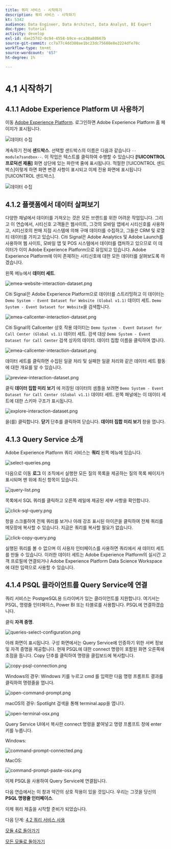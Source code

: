 ```yaml
---
title: 쿼리 서비스 - 시작하기
description: 쿼리 서비스 - 시작하기
kt: 5342
audience: Data Engineer, Data Architect, Data Analyst, BI Expert
doc-type: tutorial
activity: develop
exl-id: dae257d2-8c94-4558-b9ce-eca38a88667b
source-git-commit: cc7a77c4dd380ae1bc23dc75608e8e2224dfe78c
workflow-type: tm+mt
source-wordcount: '657'
ht-degree: 1%

---
```


# 4.1 시작하기

## 4.1.1 Adobe Experience Platform UI 사용하기

이동 [Adobe Experience Platform](https://experience.adobe.com/platform). 로그인하면 Adobe Experience Platform 홈 페이지가 표시됩니다.

![데이터 수집](../module2/images/home.png)

계속하기 전에 **샌드박스**. 선택할 샌드박스의 이름은 다음과 같습니다 ``--module7sandbox--``. 이 작업은 텍스트를 클릭하여 수행할 수 있습니다 **[!UICONTROL 프로덕션 제품]** 화면 상단에 있는 파란색 줄에 표시됩니다. 적절한 [!UICONTROL 샌드박스]이렇게 하면 화면 변경 사항이 표시되고 이제 전용 화면에 표시됩니다 [!UICONTROL 샌드박스].

![데이터 수집](../module2/images/sb1.png)


## 4.1.2 플랫폼에서 데이터 살펴보기

다양한 채널에서 데이터를 가져오는 것은 모든 브랜드를 위한 어려운 작업입니다. 그리고 이 연습에서, 시티신호 고객들은 웹사이트, 그것의 모바일 앱에서 시티신호를 사용하고, 시티신호의 판매 지점 시스템에 의해 구매 데이터를 수집하고, 그들은 CRM 및 로열티 데이터를 가지고 있습니다. Citi Signal은 Adobe Analytics 및 Adobe Launch를 사용하여 웹 사이트, 모바일 앱 및 POS 시스템에서 데이터를 캡처하고 있으므로 이 데이터가 이미 Adobe Experience Platform으로 유입되고 있습니다. Adobe Experience Platform에 이미 존재하는 시티신호에 대한 모든 데이터를 살펴보도록 하겠습니다.

왼쪽 메뉴에서 **데이터 세트**.

![emea-website-interaction-dataset.png](./images/emea-website-interaction-dataset.png)

Citi Signal은 Adobe Experience Platform으로 데이터를 스트리밍하고 이 데이터는 `Demo System - Event Dataset for Website (Global v1.1)` 데이터 세트. `Demo System - Event Dataset for Website`을 검색합니다. 

![emea-callcenter-interaction-dataset.png](./images/emea-website-interaction-dataset1.png)

Citi Signal의 Callcenter 상호 작용 데이터는 `Demo System - Event Dataset for Call Center (Global v1.1)` 데이터 세트. 검색 대상 `Demo System - Event Dataset for Call Center` 검색 상자의 데이터. 데이터 집합 이름을 클릭하여 엽니다.

![emea-callcenter-interaction-dataset.png](./images/emea-callcenter-interaction-dataset.png)

데이터 세트를 클릭하면 수집된 일괄 처리 및 실패한 일괄 처리와 같은 데이터 세트 활동에 대한 개요를 알 수 있습니다.

![preview-interaction-dataset.png](./images/preview-interaction-dataset.png)

클릭 **데이터 집합 미리 보기** 에 저장된 데이터의 샘플을 보려면 `Demo System - Event Dataset for Call Center (Global v1.1)` 데이터 세트. 왼쪽 패널에는 이 데이터 세트에 대한 스키마 구조가 표시됩니다.

![explore-interaction-dataset.png](./images/explore-interaction-dataset.png)

을(를) 클릭합니다. **닫기** 단추를 클릭하여 닫습니다. **데이터 집합 미리 보기** 창을 엽니다.

## 4.1.3 Query Service 소개

Adobe Experience Platform 쿼리 서비스는 **쿼리** 왼쪽 메뉴에 있습니다.

![select-queries.png](./images/select-queries.png)

다음으로 이동 **로그** 이 조직에서 실행한 모든 질의 목록을 제공하는 질의 목록 페이지가 표시되며 맨 위에 최신 항목이 있습니다.

![query-list.png](./images/query-list.png)

목록에서 SQL 쿼리를 클릭하고 오른쪽 레일에 제공된 세부 사항을 확인합니다.

![click-sql-query.png](./images/click-sql-query.png)

창을 스크롤하여 전체 쿼리를 보거나 아래 강조 표시된 아이콘을 클릭하여 전체 쿼리를 메모장에 복사할 수 있습니다. 지금은 쿼리를 복사할 필요가 없습니다.

![click-copy-query.png](./images/click-copy-query.png)

실행된 쿼리를 볼 수 없으며 이 사용자 인터페이스를 사용하면 쿼리에서 새 데이터 세트를 만들 수 있습니다. 이러한 데이터 세트는 Adobe Experience Platform의 실시간 고객 프로필에 연결되거나 Adobe Experience Platform Data Science Workspace에 대한 입력으로 사용할 수 있습니다.

## 4.1.4 PSQL 클라이언트를 Query Service에 연결

쿼리 서비스는 PostgreSQL용 드라이버가 있는 클라이언트를 지원합니다. 여기서는 PSQL, 명령줄 인터페이스, Power BI 또는 타블로를 사용합니다. PSQL에 연결하겠습니다.

클릭 **자격 증명**.

![queries-select-configuration.png](./images/queries-select-configuration.png)

아래 화면이 표시됩니다. 구성 화면에서는 Query Service에 인증하기 위한 서버 정보 및 자격 증명을 제공합니다. 현재 PSQL에 대한 connect 명령이 포함된 화면 오른쪽에 초점을 둡니다. Copy 단추를 클릭하여 명령을 클립보드에 복사합니다.

![copy-psql-connection.png](./images/copy-psql-connection.png)

Windows의 경우: Windows 키를 누르고 cmd 를 입력한 다음 명령 프롬프트 결과를 클릭하여 명령줄을 엽니다.

![open-command-prompt.png](./images/open-command-prompt.png)

macOS의 경우: Spotlight 검색을 통해 terminal.app을 엽니다.

![open-terminal-osx.png](./images/open-terminal-osx.png)

Query Service UI에서 복사한 connect 명령을 붙여넣고 명령 프롬프트 창에 enter 키를 누릅니다.

Windows:

![command-prompt-connected.png](./images/command-prompt-connected.png)

MacOS:

![command-prompt-paste-osx.png](./images/command-prompt-paste-osx.png)

이제 PSQL을 사용하여 Query Service에 연결됩니다.

다음 연습에서는 이 창과 약간의 상호 작용이 있을 것입니다. 우리는 그것을 당신의 **PSQL 명령줄 인터페이스**.

이제 쿼리 제출을 시작할 준비가 되었습니다.

다음 단계: [4.2 쿼리 서비스 사용](./ex2.md)

[모듈 4로 돌아가기](./query-service.md)

[모든 모듈로 돌아가기](../../overview.md)
